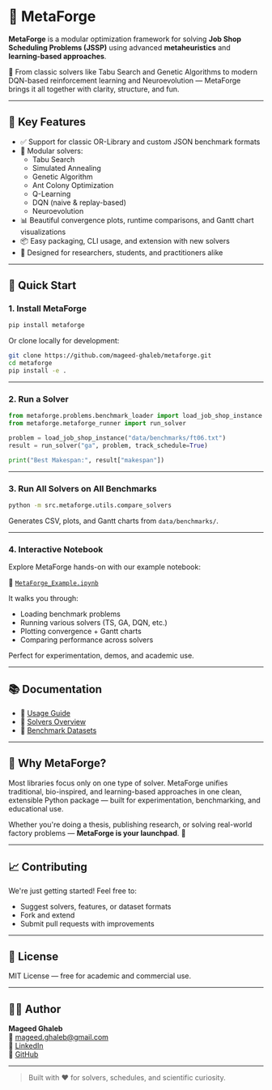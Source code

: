 # 🔧 MetaForge

**MetaForge** is a modular optimization framework for solving **Job Shop Scheduling Problems (JSSP)** using advanced **metaheuristics** and **learning-based approaches**.

🚀 From classic solvers like Tabu Search and Genetic Algorithms to modern DQN-based reinforcement learning and Neuroevolution — MetaForge brings it all together with clarity, structure, and fun.

---

## 🎯 Key Features

- ✅ Support for classic OR-Library and custom JSON benchmark formats
- 🧠 Modular solvers:
  - Tabu Search
  - Simulated Annealing
  - Genetic Algorithm
  - Ant Colony Optimization
  - Q-Learning
  - DQN (naive & replay-based)
  - Neuroevolution
- 📊 Beautiful convergence plots, runtime comparisons, and Gantt chart visualizations
- 📦 Easy packaging, CLI usage, and extension with new solvers
- 🔬 Designed for researchers, students, and practitioners alike

---

## 🚀 Quick Start

### 1. Install MetaForge

```bash
pip install metaforge
```

Or clone locally for development:

```bash
git clone https://github.com/mageed-ghaleb/metaforge.git
cd metaforge
pip install -e .
```

---

### 2. Run a Solver

```python
from metaforge.problems.benchmark_loader import load_job_shop_instance
from metaforge.metaforge_runner import run_solver

problem = load_job_shop_instance("data/benchmarks/ft06.txt")
result = run_solver("ga", problem, track_schedule=True)

print("Best Makespan:", result["makespan"])
```

---

### 3. Run All Solvers on All Benchmarks

```bash
python -m src.metaforge.utils.compare_solvers
```

Generates CSV, plots, and Gantt charts from `data/benchmarks/`.

---

### 4. Interactive Notebook

Explore MetaForge hands-on with our example notebook:

📓 [`MetaForge_Example.ipynb`](notebooks/MetaForge_Example.ipynb)

It walks you through:

- Loading benchmark problems
- Running various solvers (TS, GA, DQN, etc.)
- Plotting convergence + Gantt charts
- Comparing performance across solvers

Perfect for experimentation, demos, and academic use.

---

## 📚 Documentation

- 📖 [Usage Guide](docs/usage.md)
- 🧠 [Solvers Overview](docs/solvers.md)
- 📂 [Benchmark Datasets](docs/datasets.md)

---

## 🧠 Why MetaForge?

Most libraries focus only on one type of solver. MetaForge unifies traditional, bio-inspired, and learning-based approaches in one clean, extensible Python package — built for experimentation, benchmarking, and educational use.

Whether you're doing a thesis, publishing research, or solving real-world factory problems — **MetaForge is your launchpad**. 🚀

---

## 📈 Contributing

We're just getting started! Feel free to:

- Suggest solvers, features, or dataset formats
- Fork and extend
- Submit pull requests with improvements

---

## 📄 License

MIT License — free for academic and commercial use.

---

## 👨‍💻 Author

**Mageed Ghaleb**  
📧 mageed.ghaleb@gmail.com  
🔗 [LinkedIn](https://www.linkedin.com/in/mageed-ghaleb/)  
🔗 [GitHub](https://github.com/mageed-ghaleb)

---

> Built with ❤️ for solvers, schedules, and scientific curiosity.
